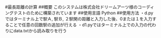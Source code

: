 #最長距離の計算
##概要
このシステムは株式会社ドリームアーツ様のコーディングテストのために構築されています
##使用言語
Python
##使用方法
・d.pyではターミナル上で駅Ａ, 駅Ｂ, ２駅関の距離と入力した後、0または１を入力することで任意の回数駅の追加が行える
・d1.pyではターミナル上での入力の代わりにdata.txtから読み取りを行う